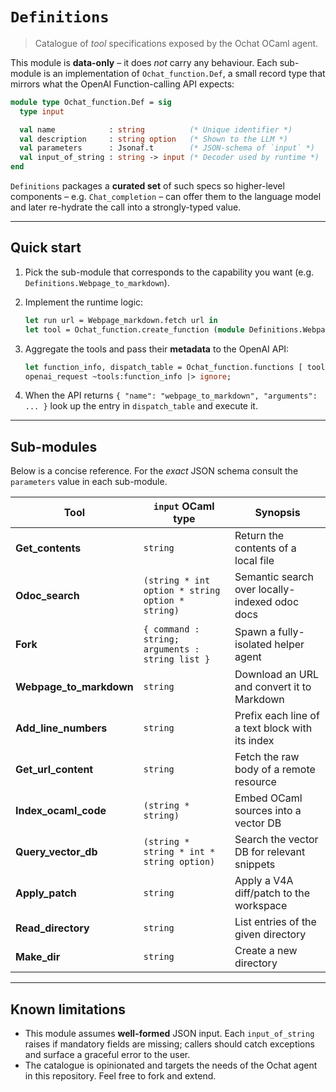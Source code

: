 # `Definitions`

> Catalogue of *tool* specifications exposed by the Ochat OCaml agent.

This module is **data-only** – it does *not* carry any behaviour.  Each
sub-module is an implementation of `Ochat_function.Def`, a small record
type that mirrors what the OpenAI Function-calling API expects:

```ocaml
module type Ochat_function.Def = sig
  type input

  val name            : string          (* Unique identifier *)
  val description     : string option   (* Shown to the LLM *)
  val parameters      : Jsonaf.t        (* JSON-schema of `input` *)
  val input_of_string : string -> input (* Decoder used by runtime *)
end
```

`Definitions` packages a **curated set** of such specs so higher-level
components – e.g. `Chat_completion` – can offer them to the language
model and later re-hydrate the call into a strongly-typed value.

---

## Quick start

1. Pick the sub-module that corresponds to the capability you want
   (e.g. `Definitions.Webpage_to_markdown`).
2. Implement the runtime logic:

   ```ocaml
   let run url = Webpage_markdown.fetch url in
   let tool = Ochat_function.create_function (module Definitions.Webpage_to_markdown) run
   ```
3. Aggregate the tools and pass their **metadata** to the OpenAI API:

   ```ocaml
   let function_info, dispatch_table = Ochat_function.functions [ tool ] in
   openai_request ~tools:function_info |> ignore;
   ```

4. When the API returns `{ "name": "webpage_to_markdown", "arguments": ... }`
   look up the entry in `dispatch_table` and execute it.

---

## Sub-modules

Below is a concise reference.  For the *exact* JSON schema consult the
`parameters` value in each sub-module.

| Tool | `input` OCaml type | Synopsis |
|------|--------------------|----------|
| **Get_contents** | `string` | Return the contents of a local file |
| **Odoc_search** | `(string * int option * string option * string)` | Semantic search over locally-indexed odoc docs |
| **Fork** | `{ command : string; arguments : string list }` | Spawn a fully-isolated helper agent |
| **Webpage_to_markdown** | `string` | Download an URL and convert it to Markdown |
| **Add_line_numbers** | `string` | Prefix each line of a text block with its index |
| **Get_url_content** | `string` | Fetch the raw body of a remote resource |
| **Index_ocaml_code** | `(string * string)` | Embed OCaml sources into a vector DB |
| **Query_vector_db** | `(string * string * int * string option)` | Search the vector DB for relevant snippets |
| **Apply_patch** | `string` | Apply a V4A diff/patch to the workspace |
| **Read_directory** | `string` | List entries of the given directory |
| **Make_dir** | `string` | Create a new directory |

---

## Known limitations

* This module assumes **well-formed** JSON input.  Each `input_of_string`
  raises if mandatory fields are missing; callers should catch
  exceptions and surface a graceful error to the user.
* The catalogue is opinionated and targets the needs of the Ochat
  agent in this repository.  Feel free to fork and extend.



